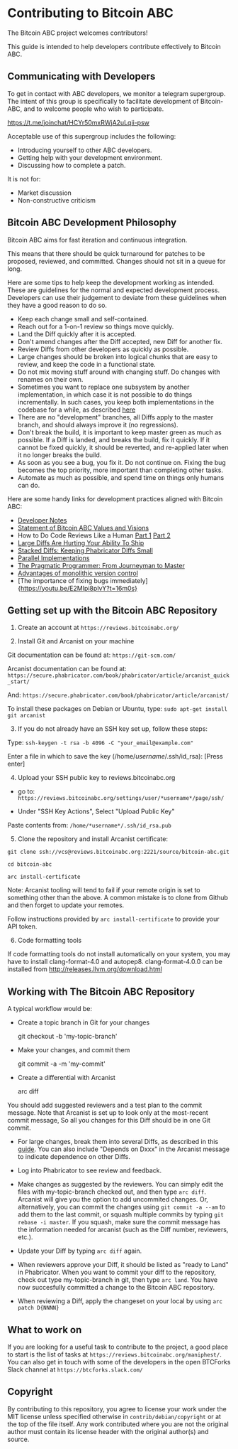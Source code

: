 Contributing to Bitcoin ABC
===========================

The Bitcoin ABC project welcomes contributors!

This guide is intended to help developers contribute effectively to Bitcoin ABC.

Communicating with Developers
-----------------------------

To get in contact with ABC developers, we monitor a telegram supergroup.  The
intent of this group is specifically to facilitate development of Bitcoin-ABC,
and to welcome people who wish to participate.

https://t.me/joinchat/HCYr50mxRWjA2uLqii-psw

Acceptable use of this supergroup includes the following:

* Introducing yourself to other ABC developers.
* Getting help with your development environment.
* Discussing how to complete a patch.

It is not for:

* Market discussion
* Non-constructive criticism

Bitcoin ABC Development Philosophy
----------------------------------

Bitcoin ABC aims for fast iteration and continuous integration.

This means that there should be quick turnaround for patches to be proposed,
reviewed, and committed. Changes should not sit in a queue for long.

Here are some tips to help keep the development working as intended. These
are guidelines for the normal and expected development process. Developers 
can use their judgement to deviate from these guidelines when they have a 
good reason to do so.

- Keep each change small and self-contained.
- Reach out for a 1-on-1 review so things move quickly.
- Land the Diff quickly after it is accepted.
- Don't amend changes after the Diff accepted, new Diff for another fix.
- Review Diffs from other developers as quickly as possible.
- Large changes should be broken into logical chunks that are easy to review,
and keep the code in a functional state.
- Do not mix moving stuff around with changing stuff. Do changes with renames
on their own.
- Sometimes you want to replace one subsystem by another implementation,
in which case it is not possible to do things incrementally. In such cases,
you keep both implementations in the codebase for a while, as described
[here](https://www.gamasutra.com/view/news/128325/Opinion_Parallel_Implementations.php)
- There are no "development" branches, all Diffs apply to the master
branch, and should always improve it (no regressions).
- Don't break the build, it is important to keep master green as much as possible.
If a Diff is landed, and breaks the build, fix it quickly. If it cannot be fixed
quickly, it should be reverted, and re-applied later when it no longer breaks the build.
- As soon as you see a bug, you fix it. Do not continue on. Fixing the bug becomes the 
top priority, more important than completing other tasks.
- Automate as much as possible, and spend time on things only humans can do.

Here are some handy links for development practices aligned with Bitcoin ABC:

- [Developer Notes](doc/developer-notes.md)
- [Statement of Bitcoin ABC Values and Visions](https://www.yours.org/content/bitcoin-abc---our-values-and-vision-a282afaade7c)
- How to Do Code Reviews Like a Human [Part 1](https://mtlynch.io/human-code-reviews-1/) [Part 2](https://mtlynch.io/human-code-reviews-2/)
- [Large Diffs Are Hurting Your Ability To Ship](https://medium.com/@kurtisnusbaum/large-diffs-are-hurting-your-ability-to-ship-e0b2b41e8acf)
- [Stacked Diffs: Keeping Phabricator Diffs Small](https://medium.com/@kurtisnusbaum/stacked-diffs-keeping-phabricator-diffs-small-d9964f4dcfa6)
- [Parallel Implementations](https://www.gamasutra.com/view/news/128325/Opinion_Parallel_Implementations.php)
- [The Pragmatic Programmer: From Journeyman to Master](https://www.amazon.com/Pragmatic-Programmer-Journeyman-Master/dp/020161622X)
- [Advantages of monolithic version control](https://danluu.com/monorepo/)
- [The importance of fixing bugs immediately]{https://youtu.be/E2MIpi8pIvY?t=16m0s}


Getting set up with the Bitcoin ABC Repository
----------------------------------------------

1. Create an account at `https://reviews.bitcoinabc.org/`

2. Install Git and Arcanist on your machine

Git documentation can be found at: `https://git-scm.com/`

Arcanist documentation can be found at:
`https://secure.phabricator.com/book/phabricator/article/arcanist_quick_start/`

And: `https://secure.phabricator.com/book/phabricator/article/arcanist/`

To install these packages on Debian or Ubuntu, type: `sudo apt-get install git arcanist`

3. If you do not already have an SSH key set up, follow these steps:

Type: `ssh-keygen -t rsa -b 4096 -C "your_email@example.com"`

Enter a file in which to save the key (/home/*username*/.ssh/id_rsa): [Press enter]

4. Upload your SSH public key to reviews.bitcoinabc.org

  - go to: `https://reviews.bitcoinabc.org/settings/user/*username*/page/ssh/`

  - Under "SSH Key Actions", Select "Upload Public Key"

Paste contents from: `/home/*username*/.ssh/id_rsa.pub`

5. Clone the repository and install Arcanist certificate:

```
git clone ssh://vcs@reviews.bitcoinabc.org:2221/source/bitcoin-abc.git

cd bitcoin-abc

arc install-certificate
```

Note: Arcanist tooling will tend to fail if your remote origin is set to something other
than the above.  A common mistake is to clone from Github and then forget to update
your remotes.

Follow instructions provided by `arc install-certificate` to provide your API token.

6. Code formatting tools

If code formatting tools do not install automatically on your system, you
may have to install clang-format-4.0 and autopep8. clang-format-4.0.0 can be installed
from http://releases.llvm.org/download.html


Working with The Bitcoin ABC Repository
---------------------------------------

A typical workflow would be:

- Create a topic branch in Git for your changes

    git checkout -b 'my-topic-branch'

- Make your changes, and commit them

    git commit -a -m 'my-commit'

- Create a differential with Arcanist

    arc diff

You should add suggested reviewers and a test plan to the commit message.
Note that Arcanist is set up to look only at the most-recent commit message,
So all you changes for this Diff should be in one Git commit.

- For large changes, break them into several Diffs, as described in this
[guide](https://medium.com/@kurtisnusbaum/stacked-diffs-keeping-phabricator-diffs-small-d9964f4dcfa6).
You can also include "Depends on Dxxx" in the Arcanist message to indicate
dependence on other Diffs.

- Log into Phabricator to see review and feedback.

- Make changes as suggested by the reviewers. You can simply edit the files
with my-topic-branch checked out, and then type `arc diff`. Arcanist will
give you the option to add uncommited changes. Or, alternatively, you can
commit the changes using `git commit -a --am` to add them to the last commit,
or squash multiple commits by typing `git rebase -i master`. If you squash,
make sure the commit message has the information needed for arcanist (such
as the Diff number, reviewers, etc.).

- Update your Diff by typing `arc diff` again.

- When reviewers approve your Diff, it should be listed as "ready to Land"
in Phabricator. When you want to commit your diff to the repository, check out
type my-topic-branch in git, then type `arc land`. You have now succesfully
committed a change to the Bitcoin ABC repository.

- When reviewing a Diff, apply the changeset on your local by using
`arc patch D{NNNN}`


What to work on
---------------

If you are looking for a useful task to contribute to the project, a good place
to start is the list of tasks at `https://reviews.bitcoinabc.org/maniphest/`.
You can also get in touch with some of the developers in the open BTCForks Slack
channel at `https://btcforks.slack.com/`


Copyright
---------

By contributing to this repository, you agree to license your work under the
MIT license unless specified otherwise in `contrib/debian/copyright` or at
the top of the file itself. Any work contributed where you are not the original
author must contain its license header with the original author(s) and source.

